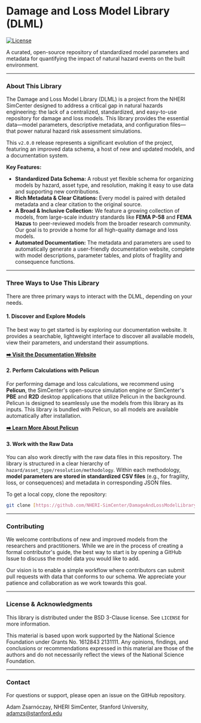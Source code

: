 
# Damage and Loss Model Library (DLML)

[![License](https://img.shields.io/badge/License-BSD_3--Clause-blue.svg)](https://opensource.org/licenses/BSD-3-Clause)

A curated, open-source repository of standardized model parameters and metadata for quantifying the impact of natural hazard events on the built environment.

---

### About This Library

The Damage and Loss Model Library (DLML) is a project from the NHERI SimCenter designed to address a critical gap in natural hazards engineering: the lack of a centralized, standardized, and easy-to-use repository for damage and loss models. This library provides the essential data—model parameters, descriptive metadata, and configuration files—that power natural hazard risk assessment simulations.

This `v2.0.0` release represents a significant evolution of the project, featuring an improved data schema, a host of new and updated models, and a documentation system.

**Key Features:**
* **Standardized Data Schema:** A robust yet flexible schema for organizing models by hazard, asset type, and resolution, making it easy to use data and supporting new contributions.
* **Rich Metadata & Clear Citations:** Every model is paired with detailed metadata and a clear citation to the original source.
* **A Broad & Inclusive Collection:** We feature a growing collection of models, from large-scale industry standards like **FEMA P-58** and **FEMA Hazus** to peer-reviewed models from the broader research community. Our goal is to provide a home for all high-quality damage and loss models.
* **Automated Documentation:** The metadata and parameters are used to automatically generate a user-friendly documentation website, complete with model descriptions, parameter tables, and plots of fragility and consequence functions.

---

### Three Ways to Use This Library

There are three primary ways to interact with the DLML, depending on your needs.

#### 1. Discover and Explore Models

The best way to get started is by exploring our documentation website. It provides a searchable, lightweight interface to discover all available models, view their parameters, and understand their assumptions.

[**➡️ Visit the Documentation Website**](https://nheri-simcenter.github.io/DamageAndLossModelLibrary/)

#### 2. Perform Calculations with Pelicun

For performing damage and loss calculations, we recommend using **Pelicun**, the SimCenter's open-source simulation engine or SimCenter's **PBE** and **R2D** desktop applications that utilize Pelicun in the background. Pelicun is designed to seamlessly use the models from this library as its inputs. This library is bundled with Pelicun, so all models are available automatically after installation.

[**➡️ Learn More About Pelicun**](https://github.com/NHERI-SimCenter/Pelicun)

#### 3. Work with the Raw Data

You can also work directly with the raw data files in this repository. The library is structured in a clear hierarchy of `hazard/asset_type/resolution/methodology`. Within each methodology, **model parameters are stored in standardized CSV files** (e.g., for fragility, loss, or consequences) and metadata in corresponding JSON files.

To get a local copy, clone the repository:
```bash
git clone [https://github.com/NHERI-SimCenter/DamageAndLossModelLibrary.git](https://github.com/NHERI-SimCenter/DamageAndLossModelLibrary.git)
````

-----

### Contributing

We welcome contributions of new and improved models from the researchers and practitioners. While we are in the process of creating a formal contributor's guide, the best way to start is by opening a GitHub Issue to discuss the model data you would like to add.

Our vision is to enable a simple workflow where contributors can submit pull requests with data that conforms to our schema. We appreciate your patience and collaboration as we work towards this goal.

-----

### License & Acknowledgments

This library is distributed under the BSD 3-Clause license. See `LICENSE` for more information.

This material is based upon work supported by the National Science Foundation under Grants No. 1612843 2131111. Any opinions, findings, and conclusions or recommendations expressed in this material are those of the authors and do not necessarily reflect the views of the National Science Foundation.

-----

### Contact

For questions or support, please open an issue on the GitHub repository.

Adam Zsarnóczay, NHERI SimCenter, Stanford University, adamzs@stanford.edu
